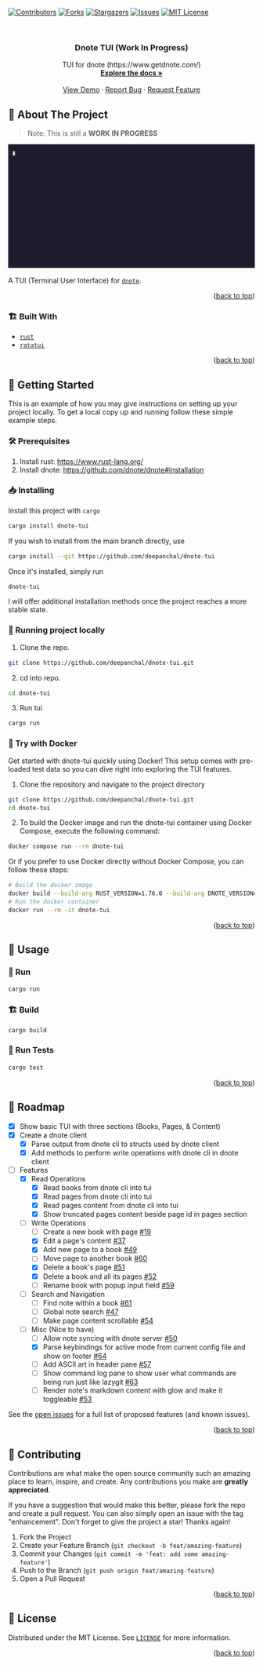 <!-- Improved compatibility of back to top link: See: https://github.com/othneildrew/Best-README-Template/pull/73 -->

<a name="readme-top"></a>

<!--
*** Thanks for checking out the Best-README-Template. If you have a suggestion
*** that would make this better, please fork the repo and create a pull request
*** or simply open an issue with the tag "enhancement".
*** Don't forget to give the project a star!
*** Thanks again! Now go create something AMAZING! :D
-->

<!-- PROJECT SHIELDS -->
<!--
*** I'm using markdown "reference style" links for readability.
*** Reference links are enclosed in brackets [ ] instead of parentheses ( ).
*** See the bottom of this document for the declaration of the reference variables
*** for contributors-url, forks-url, etc. This is an optional, concise syntax you may use.
*** https://www.markdownguide.org/basic-syntax/#reference-style-links
-->

[![Contributors][contributors-shield]][contributors-url]
[![Forks][forks-shield]][forks-url]
[![Stargazers][stars-shield]][stars-url]
[![Issues][issues-shield]][issues-url]
[![MIT License][license-shield]][license-url]

<!-- PROJECT LOGO -->
<br />
<div align="center">
  <!-- <a href="https://github.com/deepanchal/dnote-tui"> -->
  <!--   <img src="images/logo.png" alt="Logo" width="80" height="80"> -->
  <!-- </a> -->

<h3 align="center">Dnote TUI (Work In Progress)</h3>

  <p align="center">
    TUI for dnote (https://www.getdnote.com/)
    <br />
    <a href="https://docs.rs/dnote-tui"><strong>Explore the docs »</strong></a>
    <br />
    <br />
    <a href="https://github.com/deepanchal/dnote-tui">View Demo</a>
    ·
    <a href="https://github.com/deepanchal/dnote-tui/issues">Report Bug</a>
    ·
    <a href="https://github.com/deepanchal/dnote-tui/issues">Request Feature</a>
  </p>
</div>

<!-- ABOUT THE PROJECT -->

## 🌟 About The Project

> Note: This is still a **WORK IN PROGRESS**

![Demo](./.github/static/demo.gif)

A TUI (Terminal User Interface) for [`dnote`](https://www.getdnote.com/).

<p align="right">(<a href="#readme-top">back to top</a>)</p>

### 🏗️ Built With

- [`rust`](https://www.rust-lang.org/)
- [`ratatui`](https://github.com/ratatui-org/ratatui)

<p align="right">(<a href="#readme-top">back to top</a>)</p>

<!-- GETTING STARTED -->

## 🚀 Getting Started

This is an example of how you may give instructions on setting up your project locally.
To get a local copy up and running follow these simple example steps.

### 🛠️ Prerequisites

1. Install rust: https://www.rust-lang.org/
2. Install dnote: https://github.com/dnote/dnote#installation

### 📥 Installing

Install this project with `cargo`

```bash
cargo install dnote-tui
```

If you wish to install from the main branch directly, use

```bash
cargo install --git https://github.com/deepanchal/dnote-tui
```

Once it's installed, simply run

```bash
dnote-tui
```

I will offer additional installation methods once the project reaches a more stable state.

### 🏃 Running project locally

1. Clone the repo.

```bash
git clone https://github.com/deepanchal/dnote-tui.git
```

2. cd into repo.

```bash
cd dnote-tui
```

3. Run tui

```sh
cargo run
```

### 🐳 Try with Docker

Get started with dnote-tui quickly using Docker! This setup comes with pre-loaded test data so you can dive right into exploring the TUI features.

1. Clone the repository and navigate to the project directory

```bash
git clone https://github.com/deepanchal/dnote-tui.git
cd dnote-tui
```

2. To build the Docker image and run the dnote-tui container using Docker Compose, execute the following command:

```bash
docker compose run --rm dnote-tui
```

Or if you prefer to use Docker directly without Docker Compose, you can follow these steps:

```bash
# Build the docker image
docker build --build-arg RUST_VERSION=1.76.0 --build-arg DNOTE_VERSION=0.15.1 -t dnote-tui .
# Run the docker container
docker run --rm -it dnote-tui
```

<p align="right">(<a href="#readme-top">back to top</a>)</p>

<!-- USAGE EXAMPLES -->

## 📝 Usage

### 🏃 Run

```sh
cargo run
```

### 🏗️ Build

```sh
cargo build
```

### 🧪 Run Tests

```sh
cargo test
```

<p align="right">(<a href="#readme-top">back to top</a>)</p>

<!-- ROADMAP -->

## 🎯 Roadmap

- [x] Show basic TUI with three sections (Books, Pages, & Content)
- [x] Create a dnote client
  - [x] Parse output from dnote cli to structs used by dnote client
  - [x] Add methods to perform write operations with dnote cli in dnote client
- [ ] Features
  - [x] Read Operations
    - [x] Read books from dnote cli into tui
    - [x] Read pages from dnote cli into tui
    - [x] Read pages content from dnote cli into tui
    - [x] Show truncated pages content beside page id in pages section
  - [ ] Write Operations
    - [ ] Create a new book with page [#19](https://github.com/deepanchal/dnote-tui/issues/19)
    - [x] Edit a page's content [#37](https://github.com/deepanchal/dnote-tui/issues/37)
    - [x] Add new page to a book [#49](https://github.com/deepanchal/dnote-tui/issues/49)
    - [ ] Move page to another book [#60](https://github.com/deepanchal/dnote-tui/issues/60)
    - [x] Delete a book's page [#51](https://github.com/deepanchal/dnote-tui/issues/51)
    - [x] Delete a book and all its pages [#52](https://github.com/deepanchal/dnote-tui/issues/52)
    - [ ] Rename book with popup input field [#59](https://github.com/deepanchal/dnote-tui/issues/59)
  - [ ] Search and Navigation
    - [ ] Find note within a book [#61](https://github.com/deepanchal/dnote-tui/issues/61)
    - [ ] Global note search [#47](https://github.com/deepanchal/dnote-tui/issues/47)
    - [ ] Make page content scrollable [#54](https://github.com/deepanchal/dnote-tui/issues/54)
  - [ ] Misc (Nice to have)
    - [ ] Allow note syncing with dnote server [#50](https://github.com/deepanchal/dnote-tui/issues/50)
    - [x] Parse keybindings for active mode from current config file and show on footer [#64](https://github.com/deepanchal/dnote-tui/issues/64)
    - [ ] Add ASCII art in header pane [#57](https://github.com/deepanchal/dnote-tui/issues/57)
    - [ ] Show command log pane to show user what commands are being run just like lazygit [#63](https://github.com/deepanchal/dnote-tui/issues/63)
    - [ ] Render note's markdown content with glow and make it toggleable [#53](https://github.com/deepanchal/dnote-tui/issues/53)

See the [open issues](https://github.com/deepanchal/dnote-tui/issues) for a full list of proposed features (and known issues).

<p align="right">(<a href="#readme-top">back to top</a>)</p>

<!-- CONTRIBUTING -->

## 🤝 Contributing

Contributions are what make the open source community such an amazing place to learn, inspire, and create. Any contributions you make are **greatly appreciated**.

If you have a suggestion that would make this better, please fork the repo and create a pull request. You can also simply open an issue with the tag "enhancement".
Don't forget to give the project a star! Thanks again!

1. Fork the Project
2. Create your Feature Branch (`git checkout -b feat/amazing-feature`)
3. Commit your Changes (`git commit -m 'feat: add some amazing-feature'`)
4. Push to the Branch (`git push origin feat/amazing-feature`)
5. Open a Pull Request

<p align="right">(<a href="#readme-top">back to top</a>)</p>

<!-- LICENSE -->

## 📄 License

Distributed under the MIT License. See [`LICENSE`](LICENSE) for more information.

<p align="right">(<a href="#readme-top">back to top</a>)</p>

<!-- MARKDOWN LINKS & IMAGES -->
<!-- https://www.markdownguide.org/basic-syntax/#reference-style-links -->

[contributors-shield]: https://img.shields.io/github/contributors/deepanchal/dnote-tui.svg?style=for-the-badge
[contributors-url]: https://github.com/deepanchal/dnote-tui/graphs/contributors
[forks-shield]: https://img.shields.io/github/forks/deepanchal/dnote-tui.svg?style=for-the-badge
[forks-url]: https://github.com/deepanchal/dnote-tui/network/members
[stars-shield]: https://img.shields.io/github/stars/deepanchal/dnote-tui.svg?style=for-the-badge
[stars-url]: https://github.com/deepanchal/dnote-tui/stargazers
[issues-shield]: https://img.shields.io/github/issues/deepanchal/dnote-tui.svg?style=for-the-badge
[issues-url]: https://github.com/deepanchal/dnote-tui/issues
[license-shield]: https://img.shields.io/github/license/deepanchal/dnote-tui.svg?style=for-the-badge
[license-url]: https://github.com/deepanchal/dnote-tui/blob/main/LICENSE
